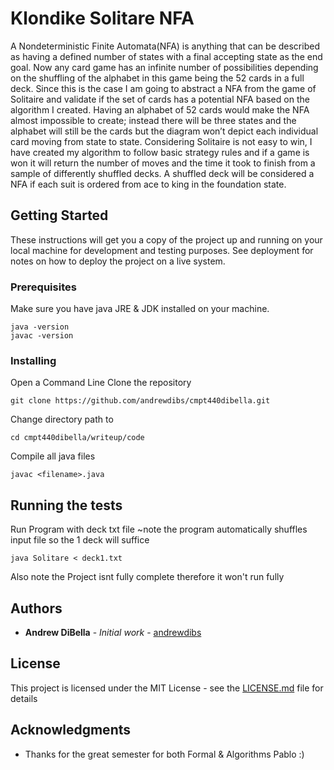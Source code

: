 # Klondike Solitare NFA

A Nondeterministic Finite Automata(NFA) is anything that can be described as having a defined number of states with a final accepting state as the end goal. Now any card game has an infinite number of possibilities depending on the shuffling of the alphabet in this game being the 52 cards in a full deck. Since this is the case I am going to abstract a NFA from the game of Solitaire and validate if the set of cards has a potential NFA based on the algorithm I created. Having an alphabet of 52 cards would make the NFA almost impossible to create; instead there will be three states and the alphabet will still be the cards but the diagram won’t depict each individual card moving from state to state. Considering Solitaire is not easy to win, I have created my algorithm to follow basic strategy rules and if a game is won it will return the number of moves and the time it took to finish from a sample of differently shuffled decks. A shuffled deck will be considered a NFA if each suit is ordered from ace to king in the foundation state.

## Getting Started

These instructions will get you a copy of the project up and running on your local machine for development and testing purposes. See deployment for notes on how to deploy the project on a live system.

### Prerequisites

Make sure you have java JRE & JDK installed on your machine. 

```
java -version
javac -version
```

### Installing

Open a Command Line
Clone the repository

```
git clone https://github.com/andrewdibs/cmpt440dibella.git
```

Change directory path to

```
cd cmpt440dibella/writeup/code
```
Compile all java files 
```
javac <filename>.java
```
## Running the tests
Run Program with deck txt file 
~note the program automatically shuffles input file so the 1 deck will suffice
```
java Solitare < deck1.txt
```

Also note the Project isnt fully complete therefore it won't run fully


## Authors

* **Andrew DiBella** - *Initial work* - [andrewdibs](https://github.com/andrewdibs)


## License

This project is licensed under the MIT License - see the [LICENSE.md](LICENSE.md) file for details

## Acknowledgments

* Thanks for the great semester for both Formal & Algorithms Pablo :) 